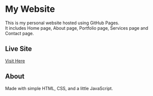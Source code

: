 # My Website

This is my personal website hosted using GitHub Pages.  
It includes Home page, About page, Portfolio page, Services page and Contact page.

## Live Site
[Visit Here](https://your-username.github.io/your-repo-name/)  

## About
Made with simple HTML, CSS, and a little JavaScript.
